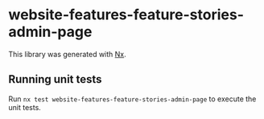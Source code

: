 # website-features-feature-stories-admin-page

This library was generated with [Nx](https://nx.dev).

## Running unit tests

Run `nx test website-features-feature-stories-admin-page` to execute the unit tests.

